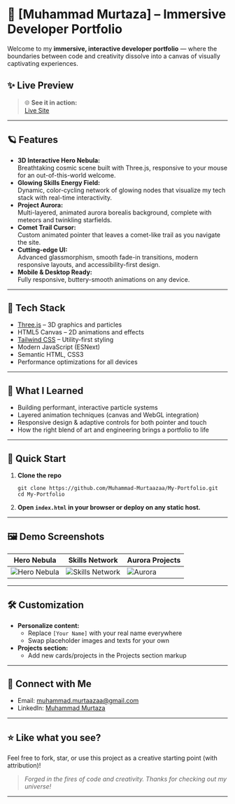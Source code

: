 # 🚀 [Muhammad Murtaza] – Immersive Developer Portfolio

Welcome to my **immersive, interactive developer portfolio** — where the boundaries between code and creativity dissolve into a canvas of visually captivating experiences.

## ✨ Live Preview

> 🌐 **See it in action:**  
> [Live Site](https://muhammad-murtaazaa.github.io/My-Portfolio/)

---

## 🪐 Features

- **3D Interactive Hero Nebula:**  
  Breathtaking cosmic scene built with Three.js, responsive to your mouse for an out-of-this-world welcome.
- **Glowing Skills Energy Field:**  
  Dynamic, color-cycling network of glowing nodes that visualize my tech stack with real-time interactivity.
- **Project Aurora:**  
  Multi-layered, animated aurora borealis background, complete with meteors and twinkling starfields.
- **Comet Trail Cursor:**  
  Custom animated pointer that leaves a comet-like trail as you navigate the site.
- **Cutting-edge UI:**  
  Advanced glassmorphism, smooth fade-in transitions, modern responsive layouts, and accessibility-first design.
- **Mobile & Desktop Ready:**  
  Fully responsive, buttery-smooth animations on any device.

---

## 🔧 Tech Stack

- [Three.js](https://threejs.org/) – 3D graphics and particles
- HTML5 Canvas – 2D animations and effects
- [Tailwind CSS](https://tailwindcss.com/) – Utility-first styling
- Modern JavaScript (ESNext)
- Semantic HTML, CSS3
- Performance optimizations for all devices

---

## 📝 What I Learned

- Building performant, interactive particle systems
- Layered animation techniques (canvas and WebGL integration)
- Responsive design & adaptive controls for both pointer and touch
- How the right blend of art and engineering brings a portfolio to life

---

## 🚦 Quick Start

1. **Clone the repo**
    ```
    git clone https://github.com/Muhammad-Murtaazaa/My-Portfolio.git
    cd My-Portfolio
    ```

2. **Open `index.html` in your browser or deploy on any static host.**

---

## 🖼️ Demo Screenshots

| Hero Nebula | Skills Network | Aurora Projects |
| ----------- | ------------- | --------------- |
| ![Hero Nebula](assets/hero-nebula.png) | ![Skills Network](assets/skills-network.png) | ![Aurora](assets/aurora.png) |

---

## 🛠️ Customization

- **Personalize content:**  
  - Replace `[Your Name]` with your real name everywhere
  - Swap placeholder images and texts for your own
- **Projects section:**  
  - Add new cards/projects in the Projects section markup

---

## 🤝 Connect with Me

- Email: [muhammad.murtaazaa@gmail.com](mailto:muhammad.murtaazaa@gmail.com)
- LinkedIn: [Muhammad Murtaza]([https://linkedin.com/in/yourname/](https://www.linkedin.com/in/muhammad-murtaza-577381327/))

---

## ⭐ Like what you see?

Feel free to fork, star, or use this project as a creative starting point (with attribution)!

> _Forged in the fires of code and creativity. Thanks for checking out my universe!_

---


